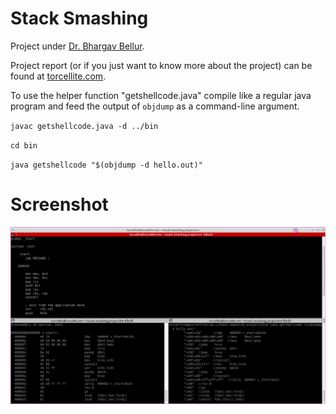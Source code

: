 # Stack Smashing

Project under [Dr. Bhargav Bellur].

Project report (or if you just want to know more about the project) can be found at [torcellite.com].

To use the helper function "getshellcode.java" compile like a regular java program and feed the output of `objdump` as a command-line argument.

`javac getshellcode.java -d ../bin`

`cd bin`

`java getshellcode "$(objdump -d hello.out)"`

# Screenshot

![screenshot](screenshots/screenshot_helper_function.png)


[torcellite.com]:http://torcellite.com/projects/stack-smashing.html
[Dr. Bhargav Bellur]:http://pes.edu/faculty/bhargav-bellur
